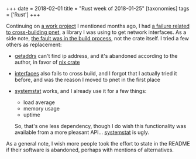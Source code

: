 +++
date = 2018-02-01
title = "Rust week of 2018-01-25"
[taxonomies]
tags = ['Rust']
+++

Continuing on [a work project] I mentioned months ago, I had [a failure
related to cross-building pnet], a library I was using to get network
interfaces. As a side note, [the fault was in the build process], not
the crate itself. I tried a few others as replacement:

- [getaddrs] can't find ip address, and it's abandoned according to
  the author, in favor of [nix crate]
- [interfaces] also fails to cross build, and I forgot that I actually
  tried it before, and was the reason I moved to pnet in the first
  place
- [systemstat] works, and I already use it for a few things:
  - load average
  - memory usage
  - uptime

  So, that's one less dependency, though I do wish this functionality
  was available from a more pleasant API... [systemstat] is ugly.

As a general note, I wish more people took the effort to state in the
README if their software is abandoned, perhaps with mentions of
alternatives.


[a work project]: http://tshepang.net/rust-week-of-2017-10-05
[a failure related to cross-building pnet]: https://github.com/libpnet/libpnet/issues/309
[the fault was in the build process]: https://github.com/japaric/cross/issues/39
[nix crate]: https://crates.io/crates/nix
[getaddrs]: https://crates.io/crates/getaddrs
[interfaces]: https://crates.io/crates/interfaces
[systemstat]: https://crates.io/crates/systemstat
